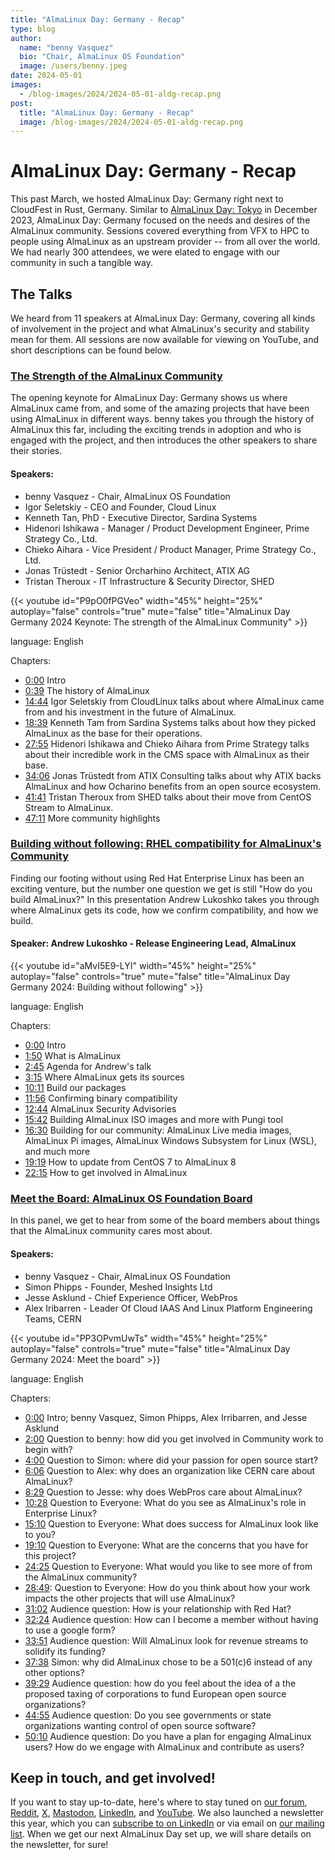 ```yaml
---
title: "AlmaLinux Day: Germany - Recap"
type: blog
author:
  name: "benny Vasquez"
  bio: "Chair, AlmaLinux OS Foundation"
  image: /users/benny.jpeg
date: 2024-05-01
images:
  - /blog-images/2024/2024-05-01-aldg-recap.png
post:
  title: "AlmaLinux Day: Germany - Recap"
  image: /blog-images/2024/2024-05-01-aldg-recap.png
---
```


# AlmaLinux Day: Germany - Recap

This past March, we hosted AlmaLinux Day: Germany right next to CloudFest in Rust, Germany. Similar to [AlmaLinux Day: Tokyo](https://almalinux.org/blog/2024-02-01-aldt-recap/) in December 2023, AlmaLinux Day: Germany focused on the needs and desires of the AlmaLinux community. Sessions covered everything from VFX to HPC to people using AlmaLinux as an upstream provider -- from all over the world. We had nearly 300 attendees, we were elated to engage with our community in such a tangible way.

## The Talks

We heard from 11 speakers at AlmaLinux Day: Germany, covering all kinds of involvement in the project and what AlmaLinux's security and stability mean for them. All sessions are now available for viewing on YouTube, and short descriptions can be found below. 

### <u>The Strength of the AlmaLinux Community</u>

The opening keynote for AlmaLinux Day: Germany shows us where AlmaLinux came from, and some of the amazing projects that have been using AlmaLinux in different ways. benny takes you through the history of AlmaLinux this far, including the exciting trends in adoption and who is engaged with the project, and then introduces the other speakers to share their stories.

#### Speakers:

- benny Vasquez - Chair, AlmaLinux OS Foundation
- Igor Seletskiy - CEO and Founder, Cloud Linux
- Kenneth Tan, PhD - Executive Director, Sardina Systems
- Hidenori Ishikawa - Manager / Product Development Engineer, Prime Strategy Co., Ltd.
- Chieko Aihara - Vice President / Product Manager, Prime Strategy Co., Ltd.
- Jonas Trüstedt - Senior Orcharhino Architect, ATIX AG
- Tristan Theroux - IT Infrastructure & Security Director, SHED

{{< youtube id="P9pO0fPGVeo" width="45%" height="25%" autoplay="false" controls="true" mute="false" title="AlmaLinux Day Germany 2024 Keynote: The strength of the AlmaLinux Community" >}}

language: English

Chapters:

- [0:00](https://www.youtube.com/watch?v=P9pO0fPGVeo&t=0s) Intro
- [0:39](https://www.youtube.com/watch?v=P9pO0fPGVeo&t=39s) The history of AlmaLinux
- [14:44](https://www.youtube.com/watch?v=P9pO0fPGVeo&t=884s) Igor Seletskiy from CloudLinux talks about where AlmaLinux came from and his investment in the future of AlmaLinux.
- [18:39](https://www.youtube.com/watch?v=P9pO0fPGVeo&t=1119s) Kenneth Tam from Sardina Systems talks about how they picked AlmaLinux as the base for their operations.
- [27:55](https://www.youtube.com/watch?v=P9pO0fPGVeo&t=1675s) Hidenori Ishikawa and Chieko Aihara from Prime Strategy talks about their incredible work in the CMS space with AlmaLinux as their base.
- [34:06](https://www.youtube.com/watch?v=P9pO0fPGVeo&t=2046s) Jonas Trüstedt from ATIX Consulting talks about why ATIX backs AlmaLinux and how Ocharino benefits from an open source ecosystem.
- [41:41](https://www.youtube.com/watch?v=P9pO0fPGVeo&t=2501s) Tristan Theroux from SHED talks about their move from CentOS Stream to AlmaLinux.
- [47:11](https://www.youtube.com/watch?v=P9pO0fPGVeo&t=2831s) More community highlights

### <u>Building without following: RHEL compatibility for AlmaLinux's Community</u>

Finding our footing without using Red Hat Enterprise Linux has been an exciting venture, but the number one question we get is still "How do you build AlmaLinux?" In this presentation Andrew Lukoshko takes you through where AlmaLinux gets its code, how we confirm compatibility, and how we build.

#### Speaker: Andrew Lukoshko - Release Engineering Lead, AlmaLinux

{{< youtube id="aMvI5E9-LYI" width="45%" height="25%" autoplay="false" controls="true" mute="false" title="AlmaLinux Day Germany 2024: Building without following" >}}

language: English

Chapters:

- [0:00](https://www.youtube.com/watch?v=aMvI5E9-LYI&list=PLqKzWfm6zyltcA6vEbRAD92AJEH3bnr_q&index=2&t=0s) Intro
- [1:50](https://www.youtube.com/watch?v=aMvI5E9-LYI&list=PLqKzWfm6zyltcA6vEbRAD92AJEH3bnr_q&index=2&t=110s) What is AlmaLinux
- [2:45](https://www.youtube.com/watch?v=aMvI5E9-LYI&list=PLqKzWfm6zyltcA6vEbRAD92AJEH3bnr_q&index=2&t=165s) Agenda for Andrew's talk
- [3:15](https://www.youtube.com/watch?v=aMvI5E9-LYI&list=PLqKzWfm6zyltcA6vEbRAD92AJEH3bnr_q&index=2&t=195s) Where AlmaLinux gets its sources
- [10:11](https://www.youtube.com/watch?v=aMvI5E9-LYI&list=PLqKzWfm6zyltcA6vEbRAD92AJEH3bnr_q&index=2&t=611s) Build our packages
- [11:56](https://www.youtube.com/watch?v=aMvI5E9-LYI&list=PLqKzWfm6zyltcA6vEbRAD92AJEH3bnr_q&index=2&t=716s) Confirming binary compatibility
- [12:44](https://www.youtube.com/watch?v=aMvI5E9-LYI&list=PLqKzWfm6zyltcA6vEbRAD92AJEH3bnr_q&index=2&t=764s) AlmaLinux Security Advisories
- [15:42](https://www.youtube.com/watch?v=aMvI5E9-LYI&list=PLqKzWfm6zyltcA6vEbRAD92AJEH3bnr_q&index=2&t=942s) Building AlmaLinux ISO images and more with Pungi tool
- [16:30](https://www.youtube.com/watch?v=aMvI5E9-LYI&list=PLqKzWfm6zyltcA6vEbRAD92AJEH3bnr_q&index=2&t=990s) Building for our community: AlmaLinux Live media images, AlmaLinux Pi images, AlmaLinux Windows Subsystem for Linux (WSL), and much more
- [19:19](https://www.youtube.com/watch?v=aMvI5E9-LYI&list=PLqKzWfm6zyltcA6vEbRAD92AJEH3bnr_q&index=2&t=1159s) How to update from CentOS 7 to AlmaLinux 8
- [22:15](https://www.youtube.com/watch?v=aMvI5E9-LYI&list=PLqKzWfm6zyltcA6vEbRAD92AJEH3bnr_q&index=2&t=1335s) How to get involved in AlmaLinux

### <u>Meet the Board: AlmaLinux OS Foundation Board</u>

In this panel, we get to hear from some of the board members about things that the AlmaLinux community cares most about.

#### Speakers:

- benny Vasquez - Chair, AlmaLinux OS Foundation
- Simon Phipps - Founder, Meshed Insights Ltd
- Jesse Asklund - Chief Experience Officer, WebPros
- Alex Iribarren - Leader Of Cloud IAAS And Linux Platform Engineering Teams, CERN

{{< youtube id="PP3OPvmUwTs" width="45%" height="25%" autoplay="false" controls="true" mute="false" title="AlmaLinux Day Germany 2024: Meet the board" >}}

language: English

Chapters:

- [0:00](https://www.youtube.com/watch?v=PP3OPvmUwTs&list=PLqKzWfm6zyltcA6vEbRAD92AJEH3bnr_q&index=3&t=0s) Intro; benny Vasquez, Simon Phipps, Alex Irribarren, and Jesse Asklund
- [2:00](https://www.youtube.com/watch?v=PP3OPvmUwTs&list=PLqKzWfm6zyltcA6vEbRAD92AJEH3bnr_q&index=3&t=120s) Question to benny: how did you get involved in Community work to begin with?
- [4:00](https://www.youtube.com/watch?v=PP3OPvmUwTs&list=PLqKzWfm6zyltcA6vEbRAD92AJEH3bnr_q&index=3&t=240s) Question to Simon: where did your passion for open source start?
- [6:06](https://www.youtube.com/watch?v=PP3OPvmUwTs&list=PLqKzWfm6zyltcA6vEbRAD92AJEH3bnr_q&index=3&t=366s) Question to Alex: why does an organization like CERN care about AlmaLinux?
- [8:29](https://www.youtube.com/watch?v=PP3OPvmUwTs&list=PLqKzWfm6zyltcA6vEbRAD92AJEH3bnr_q&index=3&t=509s) Question to Jesse: why does WebPros care about AlmaLinux?
- [10:28](https://www.youtube.com/watch?v=PP3OPvmUwTs&list=PLqKzWfm6zyltcA6vEbRAD92AJEH3bnr_q&index=3&t=628s) Question to Everyone: What do you see as AlmaLinux's role in Enterprise Linux?
- [15:10](https://www.youtube.com/watch?v=PP3OPvmUwTs&list=PLqKzWfm6zyltcA6vEbRAD92AJEH3bnr_q&index=3&t=910s) Question to Everyone: What does success for AlmaLinux look like to you?
- [19:10](https://www.youtube.com/watch?v=PP3OPvmUwTs&list=PLqKzWfm6zyltcA6vEbRAD92AJEH3bnr_q&index=3&t=1150s) Question to Everyone: What are the concerns that you have for this project?
- [24:25](https://www.youtube.com/watch?v=PP3OPvmUwTs&list=PLqKzWfm6zyltcA6vEbRAD92AJEH3bnr_q&index=3&t=1465s) Question to Everyone: What would you like to see more of from the AlmaLinux community?
- [28:49](https://www.youtube.com/watch?v=PP3OPvmUwTs&list=PLqKzWfm6zyltcA6vEbRAD92AJEH3bnr_q&index=3&t=1729s): Question to Everyone: How do you think about how your work impacts the other projects that will use AlmaLinux?
- [31:02](https://www.youtube.com/watch?v=PP3OPvmUwTs&list=PLqKzWfm6zyltcA6vEbRAD92AJEH3bnr_q&index=3&t=1862s) Audience question: How is your relationship with Red Hat?
- [32:24](https://www.youtube.com/watch?v=PP3OPvmUwTs&list=PLqKzWfm6zyltcA6vEbRAD92AJEH3bnr_q&index=3&t=1944s) Audience question: How can I become a member without having to use a google form?
- [33:51](https://www.youtube.com/watch?v=PP3OPvmUwTs&list=PLqKzWfm6zyltcA6vEbRAD92AJEH3bnr_q&index=3&t=2031s) Audience question: Will AlmaLinux look for revenue streams to solidify its funding?
- [37:38](https://www.youtube.com/watch?v=PP3OPvmUwTs&list=PLqKzWfm6zyltcA6vEbRAD92AJEH3bnr_q&index=3&t=2258s) Simon: why did AlmaLinux chose to be a 501(c)6 instead of any other options?
- [39:29](https://www.youtube.com/watch?v=PP3OPvmUwTs&list=PLqKzWfm6zyltcA6vEbRAD92AJEH3bnr_q&index=3&t=2369s) Audience question: how do you feel about the idea of a the proposed taxing of corporations to fund European open source organizations?
- [44:55](https://www.youtube.com/watch?v=PP3OPvmUwTs&list=PLqKzWfm6zyltcA6vEbRAD92AJEH3bnr_q&index=3&t=2695s) Audience question: Do you see governments or state organizations wanting control of open source software?
- [50:10](https://www.youtube.com/watch?v=PP3OPvmUwTs&list=PLqKzWfm6zyltcA6vEbRAD92AJEH3bnr_q&index=3&t=3010s) Audience question: Do you have a plan for engaging AlmaLinux users? How do we engage with AlmaLinux and contribute as users?

## Keep in touch, and get involved!

If you want to stay up-to-date, here's where to stay tuned on [our forum](https://forums.almalinux.org/), [Reddit](https://www.reddit.com/r/AlmaLinux/), [X](https://twitter.com/AlmaLinux), [Mastodon](https://fosstodon.org/@almalinux/), [LinkedIn](https://www.linkedin.com/company/80320905/), and [YouTube](https://www.youtube.com/channel/UCt9lpkqUPp1FUEi9uqVlPQA). We also launched a newsletter this year, which you can [subscribe to on LinkedIn](https://www.linkedin.com/newsletters/almalinux-news-7123058222835376128/) or via email on [our mailing list](https://lists.almalinux.org/postorius/lists/newsletters.lists.almalinux.org/). When we get our next AlmaLinux Day set up, we will share details on the newsletter, for sure!
